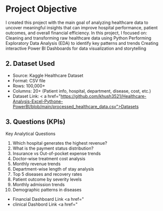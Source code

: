 # Project Objective

I created this project with the main goal of analyzing healthcare data to uncover meaningful insights that can improve hospital performance, patient outcomes, and overall financial efficiency.
In this project, I focused on: Cleaning and transforming raw healthcare data using Python Performing Exploratory Data Analysis (EDA) to identify key patterns and trends Creating interactive Power BI Dashboards for data visualization and storytelling

## 2. Dataset Used
- Source: Kaggle Healthcare Dataset
- Format: CSV file
- Rows: 100,000+
- Columns: 20+ (Patient info, hospital, department, disease, cost, etc.)
- Dataset Link: < a href="https://github.com/khush3521/Healthcare-Analysis-Excel-Pythone-PowerBI/blob/main/processed_healthcare_data.csv">Datasets</a>


## 3. Questions (KPIs)
Key Analytical Questions
1. Which hospital generates the highest revenue?
2. What is the payment status distribution?
3. Insurance vs Out-of-pocket expense trends
4. Doctor-wise treatment cost analysis
5. Monthly revenue trends
6. Department-wise length of stay analysis
7. Top 5 diseases and recovery rates
8. Patient outcome by severity levels
9. Monthly admission trends
10. Demographic patterns in diseases
- Financial Dashboard Link <a href="
- clinical Dashbord Link <a href="
